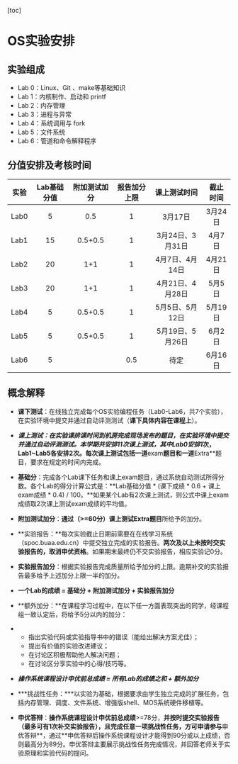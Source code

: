 [toc]

# OS实验安排

## 实验组成

- Lab 0：Linux、Git 、make等基础知识
- Lab 1：内核制作、启动和 printf
- Lab 2：内存管理
- Lab 3：进程与异常
- Lab 4：系统调用与 fork
- Lab 5：文件系统
- Lab 6：管道和命令解释程序

## 分值安排及考核时间

| 实验 | Lab基础分值 | 附加测试加分 | 报告加分上限 |   课上测试时间   | 截止时间 |
| :--: | :---------: | :----------: | :----------: | :--------------: | :------: |
| Lab0 |      5      |     0.5      |      1       |     3月17日      | 3月24日  |
| Lab1 |     15      |   0.5+0.5    |      1       | 3月24日、3月31日 |  4月7日  |
| Lab2 |     20      |     1+1      |      1       | 4月7日、4月14日  | 4月21日  |
| Lab3 |     20      |     1+1      |      1       | 4月21日、4月28日 |  5月5日  |
| Lab4 |      5      |   0.5+0.5    |      1       | 5月5日、5月12日  | 5月19日  |
| Lab5 |      5      |   0.5+0.5    |      1       | 5月19日、5月26日 |  6月2日  |
| Lab6 |      5      |              |     0.5      |       待定       | 6月16日  |

## 概念解释

- **课下测试**：在线独立完成每个OS实验编程任务（Lab0-Lab6，共7个实验），在实验环境中提交并通过自动评测测试（**课下具体内容在课程上**）。
- ***课上测试：***在实验课排课时间到机房完成现场发布的题目，在实验环境中提交并通过自动评测测试。本学期共安排11次课上测试，其中Lab0安排**1**次，Lab1~Lab5各安排2次。每次课上测试包括一道**exam**题目和一道**Extra**题目，要求在规定的时间内完成。
- **基础分**：完成各个Lab课下任务和课上exam题目，通过系统自动测试所得分数。各个Lab的得分计算公式是：**Lab基础分值 \* (课下成绩 \* 0.6 + 课上exam成绩 \* 0.4) / 100。**如果某个Lab有2次课上测试，则公式中课上exam成绩取2次课上测试exam成绩的平均值。
- **附加测试加分**：**通过（>=60分）课上测试Extra题目**所给予的加分。
- **实验报告：**每次实验截止日期前需要在在线学习系统（spoc.buaa.edu.cn）中提交独立完成的实验报告。**两次及以上未按时交实验报告的，取消申优资格**。如果期末最终仍不交实验报告，相应实验记0分。
- **实验报告加分**：根据实验报告完成质量所给予加分的上限。逾期补交的实验报告最多给予上述加分上限一半的加分。
- **一个Lab的成绩 = 基础分 + 附加测试加分 + 实验报告加分**
- **额外加分：**在课程学习过程中，在以下任一方面表现突出的同学，经课程组一致认定后，将给予5分以内的加分：

- - 指出实验代码或实验指导书中的错误（能给出解决方案尤佳）；
  - 提出有价值的实验改进建议；
  - 在讨论区积极帮助他人解决问题；
  - 在讨论区分享实验中的心得/技巧等。

- ***操作系统课程设计申优前总成绩 = 所有Lab的成绩之和 + 额外加分***

- ***挑战性任务：***以实验为基础，根据要求由学生独立完成的扩展任务，包括内存管理、调度、文件系统、增强版shell、MOS系统硬件移植等。

- **申优答辩**：**操作系统课程设计申优前总成绩**>=78分，**并按时提交实验报告（最多可有1次补交实验报告），**且完成任意一项挑战性任务**，方可申请参与**申优答辩**，通过**申优答辩后操作系统课程设计才能得到90分或以上成绩，否则最高分为89分。申优答辩主要展示挑战性任务完成情况，并回答老师关于实验原理和实验代码的提问。